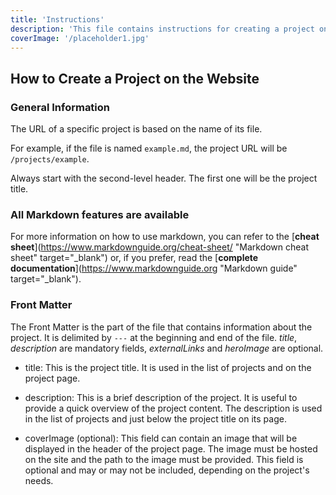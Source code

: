 ```yaml
---
title: 'Instructions'
description: 'This file contains instructions for creating a project on the website.'
coverImage: '/placeholder1.jpg'
---
```


## How to Create a Project on the Website

### General Information

The URL of a specific project is based on the name of its file.

For example, if the file is named `example.md`, the project URL will be `/projects/example`.

Always start with the second-level header. The first one will be the project title.

### All Markdown features are available

For more information on how to use markdown, you can refer to the [**cheat sheet**](https://www.markdownguide.org/cheat-sheet/ "Markdown cheat sheet" target="\_blank") or, if you prefer, read the [**complete documentation**](https://www.markdownguide.org "Markdown guide" target="\_blank").

### Front Matter

The Front Matter is the part of the file that contains information about the project. It is delimited by `---` at the beginning and end of the file. _title_, _description_ are mandatory fields, _externalLinks_ and _heroImage_ are optional.

- title: This is the project title. It is used in the list of projects and on the project page.

- description: This is a brief description of the project. It is useful to provide a quick overview of the project content. The description is used in the list of projects and just below the project title on its page.

- coverImage (optional): This field can contain an image that will be displayed in the header of the project page. The image must be hosted on the site and the path to the image must be provided. This field is optional and may or may not be included, depending on the project's needs.
